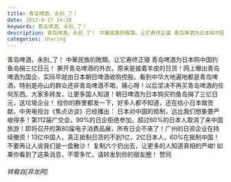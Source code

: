 ```yaml
---
title: 青岛啤酒，永别_了！
date: 2013-9-17 14:16
keywords: 青岛啤酒，永别_了！
description: 青岛啤酒，永别_了！ 中華民族的敗類。让它寿终正寝 青岛啤酒为日本购中国钓鱼岛捐三亿日元！ 撕开青岛啤酒的外衣，原来是披着羊皮的日货！网上曝出青岛啤酒为国企，实际早就由日本朝日啤酒收购控股。看到中华大地遍地都是青岛啤酒，特别是舟山的群众还非青岛啤酒不喝，痛心呀！以后坚决不再买青岛啤酒的任何东西。大家多转发，让更多国人知道！朝日啤酒为日本购买钓鱼岛捐了三亿日元，这垃圾企业！ 给你的群里都发一下，好多人都不知道，还在给小日本做贡献。中央电视台《焦点访谈》已经播出： 日本对中国的抵制，远比我们想象要严峻得多！第112届广交会，90%的日企拒绝参加，超过60%的日本人取消了来中国旅游！即将召开的第80届电子消费品展，所有日企不来了！广州的日资企业在持续撤资！13亿中国人，真正抵制日货的不到1亿，2亿日本人，60%在抵制中国！不要再让人说我们是一盘散沙！ 复制六个扔出去，让更多的人知道真相的严峻! 如果你看到了这条消息，不管多忙，请转发到你的朋友圈！ 赞同
categories: sharing
---
```

<td class="t_f" id="postmessage_50542">

青岛啤酒，永别_了！ 中華民族的敗類。让它寿终正寝 青岛啤酒为日本购中国钓鱼岛捐三亿日元！ 撕开青岛啤酒的外衣，原来是披着羊皮的日货！网上曝出青岛啤酒为国企，实际早就由日本朝日啤酒收购控股。看到中华大地遍地都是青岛啤酒，特别是舟山的群众还非青岛啤酒不喝，痛心呀！以后坚决不再买青岛啤酒的任何东西。大家多转发，让更多国人知道！朝日啤酒为日本购买钓鱼岛捐了三亿日元，这垃圾企业！ 给你的群里都发一下，好多人都不知道，还在给小日本做贡献。中央电视台《焦点访谈》已经播出： 日本对中国的抵制，远比我们想象要严峻得多！第112届广交会，90%的日企拒绝参加，超过60%的日本人取消了来中国旅游！即将召开的第80届电子消费品展，所有日企不来了！广州的日资企业在持续撤资！13亿中国人，真正抵制日货的不到1亿，2亿日本人，60%在抵制中国！不要再让人说我们是一盘散沙！ 复制六个扔出去，让更多的人知道真相的严峻! 如果你看到了这条消息，不管多忙，请转发到你的朋友圈！ 赞同</td>
###### 转载自[菲龙网]